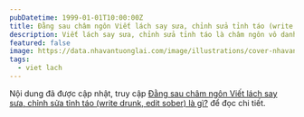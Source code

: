 ```yaml
---
pubDatetime: 1999-01-01T10:00:00Z
title: Đằng sau châm ngôn Viết lách say sưa, chỉnh sửa tỉnh táo (write drunk, edit sober) là gì?
description: Viết lách say sưa, chỉnh sửa tỉnh táo là châm ngôn vô danh nổi tiếng. Dẫu vậy, nguồn gốc không quan trọng bằng ý nghĩa, khi đây là lời khích lệ hữu ích cho ai chập chưỡng bước vào nghề viết.
featured: false
image: https://data.nhavantuonglai.com/image/illustrations/cover-nhavantuonglai-com-0147.jpg
tags:
  - viet lach
---
```


Nội dung đã được cập nhật, truy cập [Đằng sau châm ngôn Viết lách say sưa, chỉnh sửa tỉnh táo (write drunk, edit sober) là gì?](https://nhavantuonglai.com/article/viet-lach-say-sua-chinh-sua-tinh-tao) để đọc chi tiết.